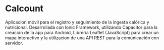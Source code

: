 # Calcount
Aplicación móvil para el registro y seguimiento de la ingesta calórica y nutricional. Desarrollada con Ionic Framework, utilizando Capacitor para la creación de la app para Android, Libreria Leaflet (JavaScript) para crear un mapa interactivo y la utilizacion de una API REST para la comunicación con servidor.
